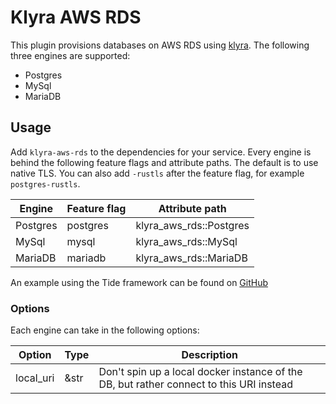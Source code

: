 # Klyra AWS RDS

This plugin provisions databases on AWS RDS using [klyra](https://www.klyra.dev). The following three engines are supported:

- Postgres
- MySql
- MariaDB

## Usage

Add `klyra-aws-rds` to the dependencies for your service.
Every engine is behind the following feature flags and attribute paths.
The default is to use native TLS.
You can also add `-rustls` after the feature flag, for example `postgres-rustls`.

| Engine   | Feature flag | Attribute path            |
|----------|--------------|---------------------------|
| Postgres | postgres     | klyra_aws_rds::Postgres |
| MySql    | mysql        | klyra_aws_rds::MySql    |
| MariaDB  | mariadb      | klyra_aws_rds::MariaDB  |

An example using the Tide framework can be found on [GitHub](https://github.com/klyra-hq/klyra-examples/tree/main/tide/postgres)

### Options

Each engine can take in the following options:

| Option    | Type | Description                                                                             |
|-----------|------|-----------------------------------------------------------------------------------------|
| local_uri | &str | Don't spin up a local docker instance of the DB, but rather connect to this URI instead |
